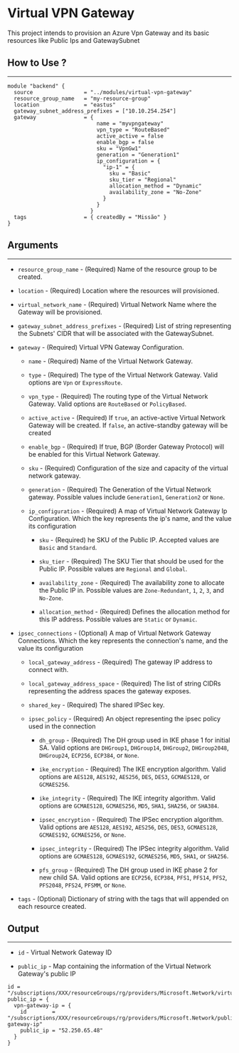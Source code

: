 # Virtual VPN Gateway

This project intends to provision an Azure Vpn Gateway and its basic resources like Public Ips and GatewaySubnet

## How to Use ?
---

```
module "backend" {
  source                = "../modules/virtual-vpn-gateway"
  resource_group_name   = "my-resource-group"
  location              = "eastus"
  gateway_subnet_address_prefixes = ["10.10.254.254"]
  gateway               = {
                            name = "myvpngateway"
                            vpn_type = "RouteBased"
                            active_active = false
                            enable_bgp = false
                            sku = "VpnGw1"
                            generation = "Generation1"
                            ip_configuration = {
                              "ip-1" = {
                                sku = "Basic"
                                sku_tier = "Regional"
                                allocation_method = "Dynamic"
                                availability_zone = "No-Zone"
                              }
                            }
                          }
  tags                  = { createdBy = "Missão" }
}
```

## Arguments
---
- `resource_group_name` - (Required) Name of the resource group to be created.

- `location` - (Required) Location where the resources will provisioned.

- `virtual_network_name` - (Required) Virtual Network Name where the Gateway will be provisioned.

- `gateway_subnet_address_prefixes` - (Required) List of string representing the Subnets' CIDR that will be associated with the GatewaySubnet.

- `gateway` - (Required) Virtual VPN Gateway Configuration.

  - `name` - (Required) Name of the Virtual Network Gateway.

  - `type` - (Required) The type of the Virtual Network Gateway. Valid options are `Vpn` or `ExpressRoute`.

  - `vpn_type` - (Required) The routing type of the Virtual Network Gateway. Valid options are `RouteBased` or `PolicyBased`.

  - `active_active` - (Required) If `true`, an active-active Virtual Network Gateway will be created. If `false`, an active-standby gateway will be created

  - `enable_bgp` - (Required) If true, BGP (Border Gateway Protocol) will be enabled for this Virtual Network Gateway.

  - `sku` - (Required) Configuration of the size and capacity of the virtual network gateway.

  - `generation` - (Required) The Generation of the Virtual Network gateway. Possible values include `Generation1`, `Generation2` or `None`.

  - `ip_configuration` - (Required) A map of Virtual Network Gateway Ip Configuration. Which the key represents the ip's name, and the value its configuration

    - `sku` - (Required) he SKU of the Public IP. Accepted values are `Basic` and `Standard`.

    - `sku_tier` - (Required) The SKU Tier that should be used for the Public IP. Possible values are `Regional` and `Global`.

    - `availability_zone` - (Required) The availability zone to allocate the Public IP in. Possible values are `Zone-Redundant`, `1`, `2`, `3`, and `No-Zone`.

    - `allocation_method` - (Required) Defines the allocation method for this IP address. Possible values are `Static` or `Dynamic`.

- `ipsec_connections` - (Optional) A map of Virtual Network Gateway Connections. Which the key represents the connection's name, and the value its configuration

  - `local_gateway_address` - (Required) The gateway IP address to connect with.

  - `local_gateway_address_space` - (Required) The list of string CIDRs representing the address spaces the gateway exposes.

  - `shared_key` - (Required) The shared IPSec key.

  - `ipsec_policy` - (Required) An object representing the ipsec policy used in the connection

    - `dh_group` - (Required) The DH group used in IKE phase 1 for initial SA. Valid options are `DHGroup1`, `DHGroup14`, `DHGroup2`, `DHGroup2048`, `DHGroup24`, `ECP256`, `ECP384`, or `None`.

    - `ike_encryption` - (Required) The IKE encryption algorithm. Valid options are `AES128`, `AES192`, `AES256`, `DES`, `DES3`, `GCMAES128`, or `GCMAES256`.

    - `ike_integrity` - (Required)  The IKE integrity algorithm. Valid options are `GCMAES128`, `GCMAES256`, `MD5`, `SHA1`, `SHA256`, or `SHA384`.

    - `ipsec_encryption` - (Required) The IPSec encryption algorithm. Valid options are `AES128`, `AES192`, `AES256`, `DES`, `DES3`, `GCMAES128`, `GCMAES192`, `GCMAES256`, or `None`.

    - `ipsec_integrity` - (Required) The IPSec integrity algorithm. Valid options are `GCMAES128`, `GCMAES192`, `GCMAES256`, `MD5`, `SHA1`, or `SHA256`.

    - `pfs_group` - (Required) The DH group used in IKE phase 2 for new child SA. Valid options are `ECP256`, `ECP384`, `PFS1`, `PFS14`, `PFS2`, `PFS2048`, `PFS24`, `PFSMM`, or `None`.


- `tags` - (Optional) Dictionary of string with the tags that will appended on each resource created.

## Output
---

- `id` - Virtual Network Gateway ID

- `public_ip` - Map containing the information of the Virtual Network Gateway's public IP

```Ex
id = "/subscriptions/XXX/resourceGroups/rg/providers/Microsoft.Network/virtualNetworkGateways/gateway"
public_ip = {
  vpn-gateway-ip = {
    id        = "/subscriptions/XXX/resourceGroups/rg/providers/Microsoft.Network/publicIPAddresses/vpn-gateway-ip"
    public_ip = "52.250.65.48"
  }
}
```
